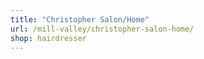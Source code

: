 ```yaml
---
title: "Christopher Salon/Home"
url: /mill-valley/christopher-salon-home/
shop: hairdresser
---
```


